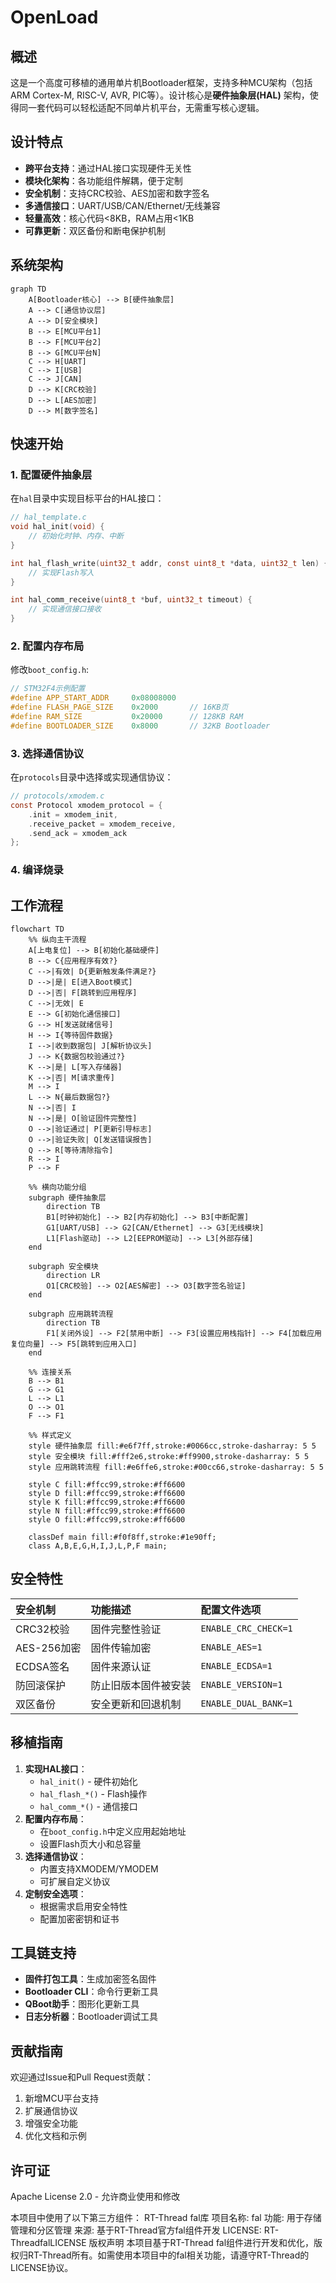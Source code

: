 # OpenLoad

## 概述
这是一个高度可移植的通用单片机Bootloader框架，支持多种MCU架构（包括ARM Cortex-M, RISC-V, AVR, PIC等）。设计核心是**硬件抽象层(HAL)** 架构，使得同一套代码可以轻松适配不同单片机平台，无需重写核心逻辑。

## 设计特点
- **跨平台支持**：通过HAL接口实现硬件无关性
- **模块化架构**：各功能组件解耦，便于定制
- **安全机制**：支持CRC校验、AES加密和数字签名
- **多通信接口**：UART/USB/CAN/Ethernet/无线兼容
- **轻量高效**：核心代码<8KB，RAM占用<1KB
- **可靠更新**：双区备份和断电保护机制

## 系统架构
```mermaid
graph TD
    A[Bootloader核心] --> B[硬件抽象层]
    A --> C[通信协议层]
    A --> D[安全模块]
    B --> E[MCU平台1]
    B --> F[MCU平台2]
    B --> G[MCU平台N]
    C --> H[UART]
    C --> I[USB]
    C --> J[CAN]
    D --> K[CRC校验]
    D --> L[AES加密]
    D --> M[数字签名]
```



##  快速开始

### 1. 配置硬件抽象层

在`hal`目录中实现目标平台的HAL接口：

```c
// hal_template.c
void hal_init(void) {
    // 初始化时钟、内存、中断
}

int hal_flash_write(uint32_t addr, const uint8_t *data, uint32_t len) {
    // 实现Flash写入
}

int hal_comm_receive(uint8_t *buf, uint32_t timeout) {
    // 实现通信接口接收
}
```

### 2. 配置内存布局

修改`boot_config.h`:

```c
// STM32F4示例配置
#define APP_START_ADDR     0x08008000
#define FLASH_PAGE_SIZE    0x2000       // 16KB页
#define RAM_SIZE           0x20000      // 128KB RAM
#define BOOTLOADER_SIZE    0x8000       // 32KB Bootloader
```

### 3. 选择通信协议

在`protocols`目录中选择或实现通信协议：

```c
// protocols/xmodem.c
const Protocol xmodem_protocol = {
    .init = xmodem_init,
    .receive_packet = xmodem_receive,
    .send_ack = xmodem_ack
};
```

### 4. 编译烧录





## 工作流程

```mermaid
flowchart TD
    %% 纵向主干流程
    A[上电复位] --> B[初始化基础硬件]
    B --> C{应用程序有效?}
    C -->|有效| D{更新触发条件满足?}
    D -->|是| E[进入Boot模式]
    D -->|否| F[跳转到应用程序]
    C -->|无效| E
    E --> G[初始化通信接口]
    G --> H[发送就绪信号]
    H --> I{等待固件数据}
    I -->|收到数据包| J[解析协议头]
    J --> K{数据包校验通过?}
    K -->|是| L[写入存储器]
    K -->|否| M[请求重传]
    M --> I
    L --> N{最后数据包?}
    N -->|否| I
    N -->|是| O[验证固件完整性]
    O -->|验证通过| P[更新引导标志]
    O -->|验证失败| Q[发送错误报告]
    Q --> R[等待清除指令]
    R --> I
    P --> F
    
    %% 横向功能分组
    subgraph 硬件抽象层
        direction TB
        B1[时钟初始化] --> B2[内存初始化] --> B3[中断配置]
        G1[UART/USB] --> G2[CAN/Ethernet] --> G3[无线模块]
        L1[Flash驱动] --> L2[EEPROM驱动] --> L3[外部存储]
    end
    
    subgraph 安全模块
        direction LR
        O1[CRC校验] --> O2[AES解密] --> O3[数字签名验证]
    end
    
    subgraph 应用跳转流程
        direction TB
        F1[关闭外设] --> F2[禁用中断] --> F3[设置应用栈指针] --> F4[加载应用复位向量] --> F5[跳转到应用入口]
    end
    
    %% 连接关系
    B --> B1
    G --> G1
    L --> L1
    O --> O1
    F --> F1
    
    %% 样式定义
    style 硬件抽象层 fill:#e6f7ff,stroke:#0066cc,stroke-dasharray: 5 5
    style 安全模块 fill:#fff2e6,stroke:#ff9900,stroke-dasharray: 5 5
    style 应用跳转流程 fill:#e6ffe6,stroke:#00cc66,stroke-dasharray: 5 5
    
    style C fill:#ffcc99,stroke:#ff6600
    style D fill:#ffcc99,stroke:#ff6600
    style K fill:#ffcc99,stroke:#ff6600
    style N fill:#ffcc99,stroke:#ff6600
    style O fill:#ffcc99,stroke:#ff6600
    
    classDef main fill:#f0f8ff,stroke:#1e90ff;
    class A,B,E,G,H,I,J,L,P,F main;
```





## 安全特性

| 安全机制    | 功能描述             | 配置文件选项         |
| :---------- | :------------------- | :------------------- |
| CRC32校验   | 固件完整性验证       | `ENABLE_CRC_CHECK=1` |
| AES-256加密 | 固件传输加密         | `ENABLE_AES=1`       |
| ECDSA签名   | 固件来源认证         | `ENABLE_ECDSA=1`     |
| 防回滚保护  | 防止旧版本固件被安装 | `ENABLE_VERSION=1`   |
| 双区备份    | 安全更新和回退机制   | `ENABLE_DUAL_BANK=1` |



## 移植指南

1. **实现HAL接口**：
   - `hal_init()` - 硬件初始化
   - `hal_flash_*()` - Flash操作
   - `hal_comm_*()` - 通信接口
2. **配置内存布局**：
   - 在`boot_config.h`中定义应用起始地址
   - 设置Flash页大小和总容量
3. **选择通信协议**：
   - 内置支持XMODEM/YMODEM
   - 可扩展自定义协议
4. **定制安全选项**：
   - 根据需求启用安全特性
   - 配置加密密钥和证书



## 工具链支持

- **固件打包工具**：生成加密签名固件
- **Bootloader CLI**：命令行更新工具
- **QBoot助手**：图形化更新工具
- **日志分析器**：Bootloader调试工具



## 贡献指南

欢迎通过Issue和Pull Request贡献：

1. 新增MCU平台支持
2. 扩展通信协议
3. 增强安全功能
4. 优化文档和示例



## 许可证
Apache License 2.0 - 允许商业使用和修改

本项目中使用了以下第三方组件：
RT-Thread fal库
项目名称: fal
功能: 用于存储管理和分区管理
来源: 基于RT-Thread官方fal组件开发
LICENSE: RT-ThreadfalLICENSE
版权声明
本项目基于RT-Thread fal组件进行开发和优化，版权归RT-Thread所有。如需使用本项目中的fal相关功能，请遵守RT-Thread的LICENSE协议。